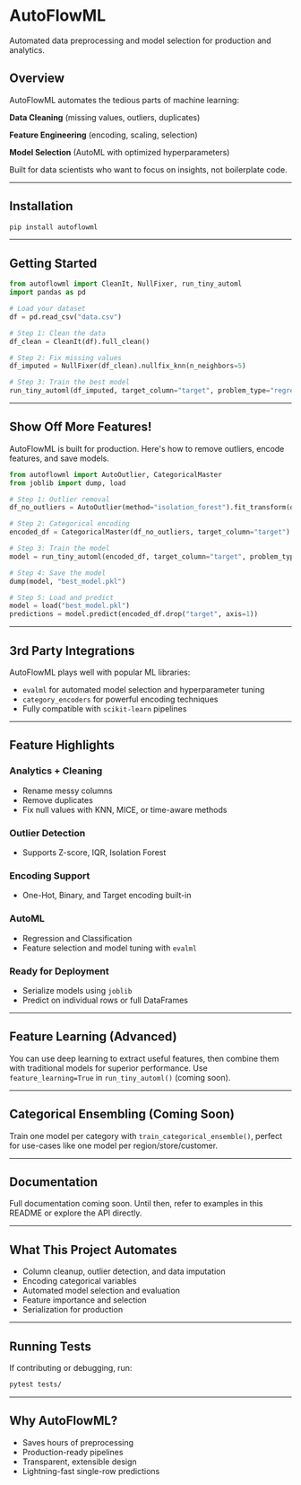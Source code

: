 # AutoFlowML 

Automated data preprocessing and model selection for production and analytics.

## Overview

AutoFlowML automates the tedious parts of machine learning:

**Data Cleaning** (missing values, outliers, duplicates)

**Feature Engineering** (encoding, scaling, selection)

**Model Selection** (AutoML with optimized hyperparameters)


Built for data scientists who want to focus on insights, not boilerplate code.

---

## Installation

```bash
pip install autoflowml
```

---

## Getting Started

```python
from autoflowml import CleanIt, NullFixer, run_tiny_automl
import pandas as pd

# Load your dataset
df = pd.read_csv("data.csv")

# Step 1: Clean the data
df_clean = CleanIt(df).full_clean()

# Step 2: Fix missing values
df_imputed = NullFixer(df_clean).nullfix_knn(n_neighbors=5)

# Step 3: Train the best model
run_tiny_automl(df_imputed, target_column="target", problem_type="regression")
```

---

## Show Off More Features!

AutoFlowML is built for production. Here's how to remove outliers, encode features, and save models.

```python
from autoflowml import AutoOutlier, CategoricalMaster
from joblib import dump, load

# Step 1: Outlier removal
df_no_outliers = AutoOutlier(method="isolation_forest").fit_transform(df_imputed)

# Step 2: Categorical encoding
encoded_df = CategoricalMaster(df_no_outliers, target_column="target").encode_auto()

# Step 3: Train the model
model = run_tiny_automl(encoded_df, target_column="target", problem_type="classification")

# Step 4: Save the model
dump(model, "best_model.pkl")

# Step 5: Load and predict
model = load("best_model.pkl")
predictions = model.predict(encoded_df.drop("target", axis=1))
```

---

## 3rd Party Integrations

AutoFlowML plays well with popular ML libraries:

- `evalml` for automated model selection and hyperparameter tuning
- `category_encoders` for powerful encoding techniques
- Fully compatible with `scikit-learn` pipelines

---

## Feature Highlights

### Analytics + Cleaning

- Rename messy columns
- Remove duplicates
- Fix null values with KNN, MICE, or time-aware methods

### Outlier Detection

- Supports Z-score, IQR, Isolation Forest

### Encoding Support

- One-Hot, Binary, and Target encoding built-in

### AutoML

- Regression and Classification
- Feature selection and model tuning with `evalml`

### Ready for Deployment

- Serialize models using `joblib`
- Predict on individual rows or full DataFrames

---

## Feature Learning (Advanced)

You can use deep learning to extract useful features, then combine them with traditional models for superior performance. Use `feature_learning=True` in `run_tiny_automl()` (coming soon).

---

## Categorical Ensembling (Coming Soon)

Train one model per category with `train_categorical_ensemble()`, perfect for use-cases like one model per region/store/customer.

---

## Documentation

Full documentation coming soon. Until then, refer to examples in this README or explore the API directly.

---

## What This Project Automates

- Column cleanup, outlier detection, and data imputation
- Encoding categorical variables
- Automated model selection and evaluation
- Feature importance and selection
- Serialization for production

---

## Running Tests

If contributing or debugging, run:

```bash
pytest tests/
```

---

## Why AutoFlowML?

- Saves hours of preprocessing
- Production-ready pipelines
- Transparent, extensible design
- Lightning-fast single-row predictions